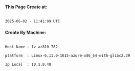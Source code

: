 
   
#### This Page Create at:

```bash

2025-06-02 - 11:41:09 UTC

```

#### Create By Machine:

```bash

Host Name : fv-az810-782

platform  : Linux-6.11.0-1015-azure-x86_64-with-glibc2.39

Ip Local  : 10.1.0.40

```

